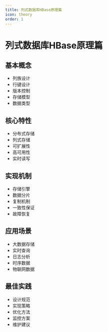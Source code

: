 ```yaml
---
title: 列式数据库HBase原理篇
icon: theory
order: 1
---
```


# 列式数据库HBase原理篇

## 基本概念
- 列族设计
- 行键设计
- 版本控制
- 存储模型
- 数据类型

## 核心特性
- 分布式存储
- 列式存储
- 可扩展性
- 高可用性
- 实时读写

## 实现机制
- 存储引擎
- 数据分片
- 复制机制
- 一致性保证
- 故障恢复

## 应用场景
- 大数据存储
- 实时查询
- 日志分析
- 时序数据
- 物联网数据

## 最佳实践
- 设计规范
- 实现策略
- 优化方法
- 监控方案
- 维护建议
